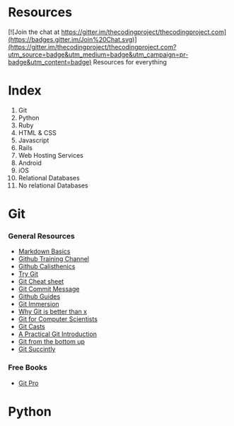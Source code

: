 # Resources

[![Join the chat at https://gitter.im/thecodingproject/thecodingproject.com](https://badges.gitter.im/Join%20Chat.svg)](https://gitter.im/thecodingproject/thecodingproject.com?utm_source=badge&utm_medium=badge&utm_campaign=pr-badge&utm_content=badge)
Resources for everything

# Index
1. Git
2. Python
3. Ruby
4. HTML & CSS
5. Javascript
6. Rails
7. Web Hosting Services
8. Android
9. iOS
10. Relational Databases
11. No relational Databases


# Git
### General Resources
+ [Markdown Basics](https://help.github.com/articles/markdown-basics/)
+ [Github Training Channel](http://www.youtube.com/GitHubGuides)
+ [Github Calisthenics](http://www.vikingcodeschool.com/web-development-basics/git-calisthenics)
+ [Try Git](https://try.github.io)
+ [Git Cheat sheet](https://github.com/tiimgreen/github-cheat-sheet)
+ [Git Commit Message](http://chris.beams.io/posts/git-commit/)
+ [Github Guides](https://guides.github.com/)
+ [Git Immersion](http://gitimmersion.com/)
+ [Why Git is better than x](http://www.whygitisbetterthanx.com/)
+ [Git for Computer Scientists](http://eagain.net/articles/git-for-computer-scientists/)
+ [Git Casts](http://gitcasts.com/)
+ [A Practical Git Introduction](http://mrchlblng.me/2014/09/practical-git-introduction/)
+ [Git from the bottom up](http://ftp.newartisans.com/pub/git.from.bottom.up.pdf)
+ [Git Succintly](http://www.syncfusion.com/resources/techportal/ebooks/git)

### Free Books
+ [Git Pro](http://git-scm.com/book/en/v2)


# Python




